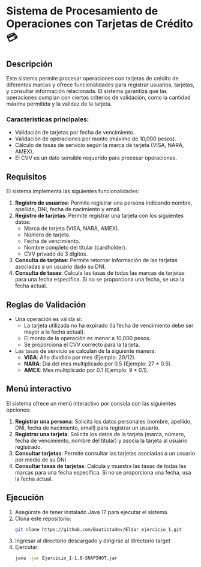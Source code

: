 # Sistema de Procesamiento de Operaciones con Tarjetas de Crédito 💳

## Descripción

Este sistema permite procesar operaciones con tarjetas de crédito de diferentes marcas y ofrece funcionalidades para registrar usuarios, tarjetas, y consultar información relacionada. El sistema garantiza que las operaciones cumplan con ciertos criterios de validación, como la cantidad máxima permitida y la validez de la tarjeta.

### Características principales:
- Validación de tarjetas por fecha de vencimiento.
- Validación de operaciones por monto (máximo de 10,000 pesos).
- Cálculo de tasas de servicio según la marca de tarjeta (VISA, NARA, AMEX).
- El CVV es un dato sensible requerido para procesar operaciones.

## Requisitos

El sistema implementa las siguientes funcionalidades:

1. **Registro de usuarios**: Permite registrar una persona indicando nombre, apellido, DNI, fecha de nacimiento y email.
2. **Registro de tarjetas**: Permite registrar una tarjeta con los siguientes datos:
    - Marca de tarjeta (VISA, NARA, AMEX).
    - Número de tarjeta.
    - Fecha de vencimiento.
    - Nombre completo del titular (cardholder).
    - CVV privado de 3 dígitos.
3. **Consulta de tarjetas**: Permite retornar información de las tarjetas asociadas a un usuario dado su DNI.
4. **Consulta de tasas**: Calcula las tasas de todas las marcas de tarjetas para una fecha específica. Si no se proporciona una fecha, se usa la fecha actual.

## Reglas de Validación

- Una operación es válida si:
    - La tarjeta utilizada no ha expirado (la fecha de vencimiento debe ser mayor a la fecha actual).
    - El monto de la operación es menor a 10,000 pesos.
    - Se proporciona el CVV correcto para la tarjeta.
- Las tasas de servicio se calculan de la siguiente manera:
    - **VISA**: Año dividido por mes (Ejemplo: 20/12).
    - **NARA**: Día del mes multiplicado por 0.5 (Ejemplo: 27 * 0.5).
    - **AMEX**: Mes multiplicado por 0.1 (Ejemplo: 9 * 0.1).

## Menú interactivo

El sistema ofrece un menú interactivo por consola con las siguientes opciones:

1. **Registrar una persona**: Solicita los datos personales (nombre, apellido, DNI, fecha de nacimiento, email) para registrar un usuario.
2. **Registrar una tarjeta**: Solicita los datos de la tarjeta (marca, número, fecha de vencimiento, nombre del titular) y asocia la tarjeta al usuario registrado.
3. **Consultar tarjetas**: Permite consultar las tarjetas asociadas a un usuario por medio de su DNI.
4. **Consultar tasas de tarjetas**: Calcula y muestra las tasas de todas las marcas para una fecha específica. Si no se proporciona una fecha, usa la fecha actual.

## Ejecución

1. Asegúrate de tener instalado Java 17 para ejecutar el sistema.
2. Clona este repositorio:
   ```bash
   git clone https://github.com/Bautistadev/Eldar_ejercicio_1.git
   ```
3. Ingresar al directorio descargado y dirigirse al directorio target
4. Ejercutar:
    ```bash
   java -jar Ejercicio_1-1.0-SNAPSHOT.jar
   ```